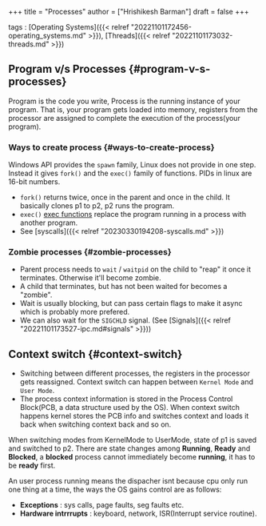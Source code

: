 +++
title = "Processes"
author = ["Hrishikesh Barman"]
draft = false
+++

tags
: [Operating Systems]({{< relref "20221101172456-operating_systems.md" >}}), [Threads]({{< relref "20221101173032-threads.md" >}})


## Program v/s Processes {#program-v-s-processes}

Program is the code you write, Process is the running instance of your program. That is, your program gets loaded into memory, registers from the processor are assigned to complete the execution of the process(your program).


### Ways to create process {#ways-to-create-process}

Windows API provides the `spawn` family, Linux does not provide in one step. Instead it gives `fork()` and the `exec()` family of functions. PIDs in linux are 16-bit numbers.

-   `fork()` returns twice, once in the parent and once in the child. It basically clones p1 to p2, p2 runs the program.
-   `exec()` [exec functions](https://itdobelikethat.org/post/exec-family/) replace the program running in a process with another program.
-   See [syscalls]({{< relref "20230330194208-syscalls.md" >}})


### Zombie processes {#zombie-processes}

-   Parent process needs to `wait` / `waitpid` on the child to "reap" it once it terminates. Otherwise it'll become zombie.
-   A child that terminates, but has not been waited for becomes a "zombie".
-   Wait is usually blocking, but can pass certain flags to make it async which is probably more prefered.
-   We can also wait for the `SIGCHLD` signal. (See [Signals]({{< relref "20221101173527-ipc.md#signals" >}}))


## Context switch {#context-switch}

-   Switching between different processes, the registers in the processor gets reassigned. Context switch can happen between `Kernel Mode` and `User Mode`.
-   The process context information is stored in the Process Control Block(PCB, a data structure used by the OS). When context switch happens kernel stores the PCB info and switches context and loads it back when switching context back and so on.

When switching modes from KernelMode to UserMode, state of p1 is saved and switched to p2. There are state changes among **Running**, **Ready** and **Blocked**, a **blocked** process cannot immediately become **running**, it has to be **ready** first.

An user process running means the dispacher isnt because cpu only run one thing at a time, the ways the OS gains control are as follows:

-   **Exceptions** : sys calls, page faults, seg faults etc.
-   **Hardware intrrrupts** : keyboard, network, ISR(Interrupt service routine).
